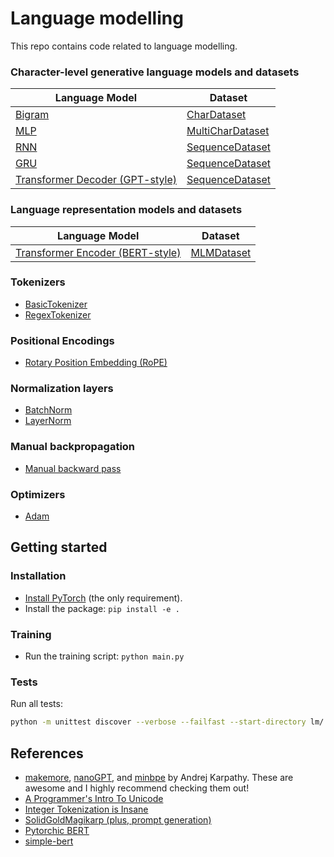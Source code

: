 # Language modelling

This repo contains code related to language modelling.

### Character-level generative language models and datasets

| **Language Model**                                                     | **Dataset**                                                      |
| ---------------------------------------------------------------------- | ---------------------------------------------------------------- |
| [Bigram](lm/generative/models/bigram.py)                               | [CharDataset](lm/generative/datasets/char_dataset.py)            |
| [MLP](lm/generative/models/mlp.py)                                     | [MultiCharDataset](lm/generative/datasets/multi_char_dataset.py) |
| [RNN](lm/generative/models/rnn.py)                                     | [SequenceDataset](lm/generative/datasets/sequence_dataset.py)    |
| [GRU](lm/generative/models/rnn.py)                                     | [SequenceDataset](lm/generative/datasets/sequence_dataset.py)    |
| [Transformer Decoder (GPT-style)](lm/generative/models/transformer.py) | [SequenceDataset](lm/generative/datasets/sequence_dataset.py)    |

### Language representation models and datasets

| **Language Model**                                         | **Dataset**                          |
| ---------------------------------------------------------- | ------------------------------------ |
| [Transformer Encoder (BERT-style)](lm/bert/transformer.py) | [MLMDataset](lm/bert/mlm_dataset.py) |

### Tokenizers

- [BasicTokenizer](lm/tokenization/basic_tokenizer.py)
- [RegexTokenizer](lm/tokenization/regex_tokenizer.py)

### Positional Encodings

- [Rotary Position Embedding (RoPE)](lm/pos_embd/rope.py)

### Normalization layers

- [BatchNorm](lm/normalization/batch_norm.py)
- [LayerNorm](lm/normalization/layer_norm.py)

### Manual backpropagation

- [Manual backward pass](lm/backprop/backward_test.py)

### Optimizers

- [Adam](lm/optimizers/adam.py)

## Getting started

### Installation

- [Install PyTorch](https://pytorch.org/get-started/locally/) (the only requirement).
- Install the package: `pip install -e .`

### Training

- Run the training script: `python main.py`

### Tests

Run all tests:

```bash
python -m unittest discover --verbose --failfast --start-directory lm/ --pattern '*_test.py'
```

## References

- [makemore](https://github.com/karpathy/makemore),
  [nanoGPT](https://github.com/karpathy/nanoGPT), and
  [minbpe](https://github.com/karpathy/minbpe) by Andrej Karpathy. These are awesome and
  I highly recommend checking them out!
- [A Programmer's Intro To Unicode](https://www.reedbeta.com/blog/programmers-intro-to-unicode/)
- [Integer Tokenization is Insane](https://www.beren.io/2023-02-04-Integer-tokenization-is-insane/)
- [SolidGoldMagikarp (plus, prompt generation)](https://www.lesswrong.com/posts/aPeJE8bSo6rAFoLqg/solidgoldmagikarp-plus-prompt-generation)
- [Pytorchic BERT](https://github.com/dhlee347/pytorchic-bert)
- [simple-bert](https://github.com/lukemelas/simple-bert)
